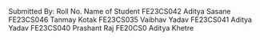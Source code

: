 Submitted By:
Roll No.	Name of Student
FE23CS042	Aditya Sasane
FE23CS046	Tanmay Kotak
FE23CS035	Vaibhav Yadav
FE23CS041	Aditya Yadav
FE23CS040 	Prashant Raj
FE20CS0	Aditya Khetre
